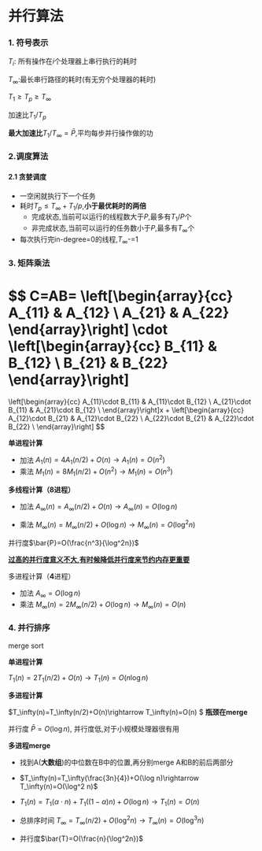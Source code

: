 # 并行算法

### 1. 符号表示

$T_i$: 所有操作在$i$个处理器上串行执行的耗时

$T_{\infty}$:最长串行路径的耗时(有无穷个处理器的耗时)

$T_1\geq T_p\geq T_\infty$

加速比$T_1/T_p$

**最大加速比**$T_1/T_\infty=\bar{P}$,平均每步并行操作做的功



### 2.调度算法

#### 2.1 贪婪调度

- 一空闲就执行下一个任务
- 耗时$T_p\leq T_\infty+T_1/p$,**小于最优耗时的两倍**
  - 完成状态,当前可以运行的线程数大于$P$,最多有$T_1/P$个
  - 非完成状态,当前可以运行的任务数小于$P$,最多有$T_\infty$个
- 每次执行完in-degree=0的线程,$T_\infty$-=1



### 3. 矩阵乘法

$$
C=AB=
\left[\begin{array}{cc}
A_{11} & A_{12} \\
A_{21} & A_{22}
\end{array}\right]
\cdot
\left[\begin{array}{cc}
B_{11} & B_{12} \\
B_{21} & B_{22}
\end{array}\right]
=
\left[\begin{array}{cc}
A_{11}\cdot B_{11} & A_{11}\cdot B_{12} \\
A_{21}\cdot B_{11} & A_{21}\cdot B_{12} \\
\end{array}\right]x
+
\left[\begin{array}{cc}
A_{12}\cdot B_{21} & A_{12}\cdot B_{22} \\
A_{22}\cdot B_{21} & A_{22}\cdot B_{22} \\
\end{array}\right]
$$

**单进程计算**

- 加法 $A_1(n)=4A_1(n/2)+O(n)\rightarrow A_1(n)=O(n^2)$
- 乘法 $M_1(n)=8M_1(n/2)+O(n^2)\rightarrow M_1(n)=O(n^3)$

**多线程计算（8进程）**

- 加法 $A_\infty(n)=A_\infty(n/2)+O(n)\rightarrow A_\infty(n)=O(\log n)$

- 乘法 $M_\infty(n)=M_\infty(n/2)+O(\log n)\rightarrow M_\infty(n)=O(\log^2n)$

并行度$\bar{P}=O(\frac{n^3}{\log^2n})$

<u>**过高的并行度意义不大,有时候降低并行度来节约内存更重要**</u>



多进程计算（**4**进程）

- 加法 $A_\infty=O(\log n)$
- 乘法 $M_\infty(n)=2M_\infty(n/2)+O(\log n) \rightarrow M_\infty(n)=O(n)$



### 4. 并行排序

merge sort

**单进程计算**

$T_1(n)=2T_1(n/2)+O(n)\rightarrow T_1(n)=O(n\log n)$

**多进程计算**

$T_\infty(n)=T_\infty(n/2)+O(n)\rightarrow T_\infty(n)=O(n) $ **瓶颈在merge**

并行度 $\bar{P}=O(\log n)$, 并行度低,对于小规模处理器很有用

**多进程merge**

- 找到A(**大数组**)的中位数在B中的位置,再分别merge A和B的前后两部分

- $T_\infty(n)=T_\infty(\frac{3n}{4})+O(\log n)\rightarrow T_\infty(n)=O(\log^2 n)$
- $T_1(n)=T_1(\alpha\cdot n)+T_1((1-\alpha)n)+O(\log n)\rightarrow T_1(n)=O(n)$
- 总排序时间 $T_\infty=T_\infty(n/2)+O(\log ^2n)\rightarrow T_\infty(n)=O(\log ^3n)$

- 并行度$\bar{T}=O(\frac{n}{\log^2n})$
